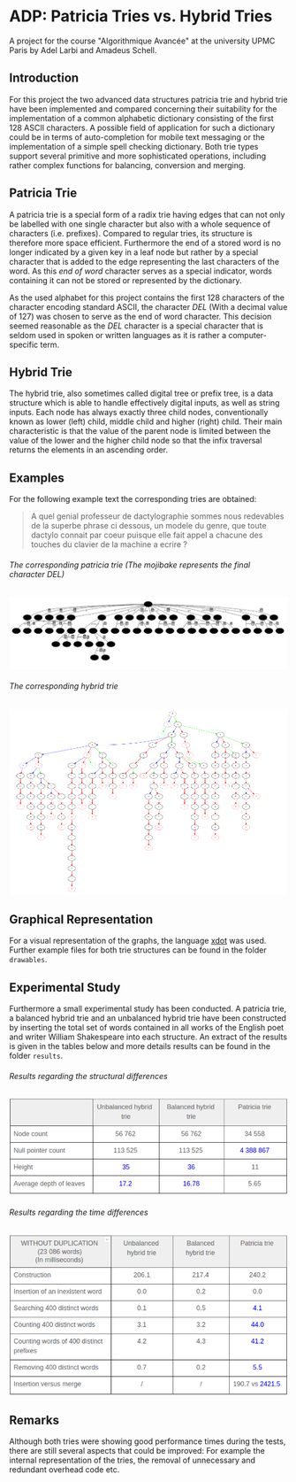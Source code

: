 # ADP: Patricia Tries vs. Hybrid Tries
A project for the course "Algorithmique Avancée" at the university UPMC Paris by Adel Larbi and Amadeus Schell.

## Introduction
For this project the two advanced data structures patricia trie and hybrid trie have been implemented and compared
concerning their suitability for the implementation of a common alphabetic dictionary consisting of the first
128 ASCII characters. A possible field of application for such a dictionary could be in terms of auto-completion
for mobile text messaging or the implementation of a simple spell checking dictionary. Both trie types support
several primitive and more sophisticated operations, including rather complex functions for balancing,
conversion and merging.

## Patricia Trie
A patricia trie is a special form of a radix trie having edges that can not only be labelled with one single character
but also with a whole sequence of characters (i.e. prefixes). Compared to regular tries, its structure
is therefore more space efficient. Furthermore the end of a stored word is no longer indicated by a given key in
a leaf node but rather by a special character that is added to the edge representing the last characters of the word.
As this *end of word* character serves as a special indicator, words containing it can not be stored or represented
by the dictionary.

As the used alphabet for this project contains the first 128 characters of the character encoding standard ASCII,
the character *DEL* (With a decimal value of 127) was chosen to serve as the end of word character. This decision
seemed reasonable as the *DEL* character is a special character that is seldom used in spoken or written languages
as it is rather a computer-specific term.

## Hybrid Trie
The hybrid trie, also sometimes called digital tree or prefix tree, is a data structure which is able to handle
effectively digital inputs, as well as string inputs. Each node has always exactly three child nodes, conventionally
known as lower (left) child, middle child and higher (right) child. Their main characteristic is that the value of
the parent node is limited between the value of the lower and the higher child node so that the infix traversal
returns the elements in an ascending order.

## Examples
For the following example text the corresponding tries are obtained:
> A quel genial professeur de dactylographie sommes nous redevables de la superbe phrase ci dessous, un modele du
> genre, que toute dactylo connait par coeur puisque elle fait appel a chacune des touches du clavier de la
> machine a ecrire ?

###### The corresponding patricia trie (The mojibake represents the final character DEL)
![Patricia trie example](AlgavDevoirProgrammation/examples/patricia_trie_basic_example.png)

###### The corresponding hybrid trie
![Hybrid trie example](AlgavDevoirProgrammation/examples/hybrid_trie_basic_example.png)

## Graphical Representation
For a visual representation of the graphs, the language [xdot](https://github.com/jrfonseca/xdot.py) was used.
Further example files for both trie structures can be found in the folder ```drawables```.

## Experimental Study
Furthermore a small experimental study has been conducted. A patricia trie, a balanced hybrid trie and an
unbalanced hybrid trie have been constructed by inserting the total set of words contained in all works of the
English poet and writer William Shakespeare into each structure. An extract of the results is given in the
tables below and more details results can be found in the folder ```results```.

###### Results regarding the structural differences
![Patricia trie example](AlgavDevoirProgrammation/results/structural_results.png)

###### Results regarding the time differences
![Hybrid trie example](AlgavDevoirProgrammation/results/time_results.png)

## Remarks
Although both tries were showing good performance times during the tests, there are still several aspects that could
be improved: For example the internal representation of the tries, the removal of unnecessary and redundant
overhead code etc.
